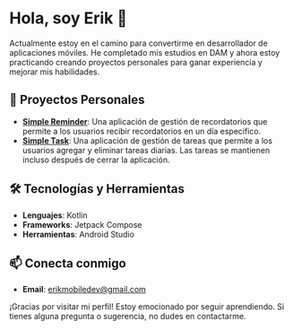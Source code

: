 # Hola, soy Erik 👋

Actualmente estoy en el camino para convertirme en desarrollador de aplicaciones móviles. He completado mis estudios en DAM y ahora estoy practicando creando proyectos personales para ganar experiencia y mejorar mis habilidades.

## 🚀 Proyectos Personales

- **[Simple Reminder](https://github.com/ErikMobileDev/Simple-Reminder-App)**: Una aplicación de gestión de recordatorios que permite a los usuarios recibir recordatorios en un día especifico.
- **[Simple Task](https://github.com/ErikMobileDev/Simple-Task-Android)**: Una aplicación de gestión de tareas que permite a los usuarios agregar y eliminar tareas diarias. Las tareas se mantienen incluso después de cerrar la aplicación.

## 🛠 Tecnologías y Herramientas

- **Lenguajes**: Kotlin
- **Frameworks**: Jetpack Compose
- **Herramientas**: Android Studio

## 📫 Conecta conmigo

- **Email**: [erikmobiledev@gmail.com](mailto:erikmobiledev@gmail.com)

¡Gracias por visitar mi perfil! Estoy emocionado por seguir aprendiendo. Si tienes alguna pregunta o sugerencia, no dudes en contactarme.
